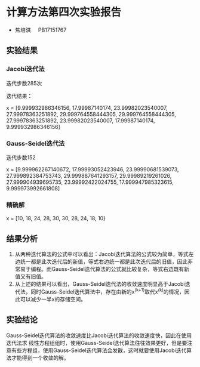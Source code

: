 # 计算方法第四次实验报告

+ 焦培淇 &nbsp; &nbsp; PB17151767

## 实验结果

### Jacobi迭代法

迭代步数285次

迭代结果：

x = [9.999932986346156, 17.99987140174, 23.99982023540007, 27.99978363251892, 29.999764558444305, 29.999764558444305, 27.99978363251892, 23.99982023540007, 17.99987140174, 9.999932986346156]

### Gauss-Seidel迭代法

迭代步数152

x = [9.999962267140672, 17.99993052423946, 23.99990681539073, 27.999892384753743, 29.999887641293157, 29.99989219261026, 27.999904939695735, 23.99992422024755, 17.999947985323615, 9.999973992661808]

### 精确解

x = [10, 18, 24, 28, 30, 30, 28, 24, 18, 10}

## 结果分析

1. 从两种迭代算法的公式中可以看出：Jacobi迭代算法的公式较为简单，等式左边统一都是此次迭代后的新值，等式右边统一都是此次迭代后的旧值，因此非常易于编程。而Gauss-Seidel迭代算法的公式就比较复杂，等式右边既有新值又有旧值。
2. 从上述的结果可以看出，Gauss-Seidel迭代法的收敛速度明显高于Jacobi迭代法，同时Gauss-Seidel迭代算法中，存在由新的x<sup>(k+1)</sup>取代x<sup>(k)</sup>的情况，因此可以减少一半x的存储空间。

## 实验结论

Gauss-Seidel迭代算法的收敛速度比Jacobi迭代算法的收敛速度快，因此在使用迭代法求
线性方程组组时，使用Gauss-Seidel迭代算法往往效果更好，但是要注意有些方程组，使用Gauss-Seidel迭代算法会发散，这时就要使用Jacobi迭代算法才能得到一个收敛的解。

